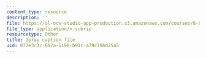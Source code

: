 ```yaml
---
content_type: resource
description: ''
file: https://ol-ocw-studio-app-production.s3.amazonaws.com/courses/8-01sc-classical-mechanics-fall-2016/077e3c3c607a5198b91ca79c79bd25a5_kJxsMnRZXqE.vtt
file_type: application/x-subrip
resourcetype: Other
title: 3play caption file
uid: 077e3c3c-607a-5198-b91c-a79c79bd25a5
---
```

